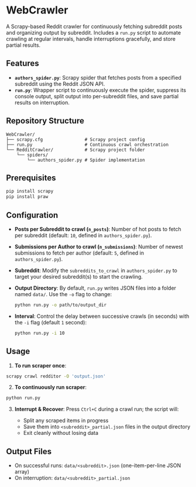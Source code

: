 # WebCrawler
A Scrapy-based Reddit crawler for continuously fetching subreddit posts and organizing output by subreddit. Includes a `run.py` script to automate crawling at regular intervals, handle interruptions gracefully, and store partial results.

## Features

* **`authors_spider.py`**: Scrapy spider that fetches posts from a specified subreddit using the Reddit JSON API.
* **`run.py`**: Wrapper script to continuously execute the spider, suppress its console output, split output into per-subreddit files, and save partial results on interruption.

## Repository Structure

```
WebCrawler/
├── scrapy.cfg                # Scrapy project config
├── run.py                    # Continuous crawl orchestration
└── RedditCrawler/            # Scrapy project folder
    └── spiders/
        └── authors_spider.py # Spider implementation
```

## Prerequisites

```bash
pip install scrapy
pip install praw
```

## Configuration

* **Posts per Subreddit to crawl (`n_posts`)**: Number of hot posts to fetch per subreddit (default: `10`, defined in `authors_spider.py`).
* **Submissions per Author to crawl (`n_submissions`)**: Number of newest submissions to fetch per author (default: `5`, defined in `authors_spider.py`).
* **Subreddit**: Modify the `subreddits_to_crawl` in `authors_spider.py` to target your desired subreddit(s) to start the crawling.
* **Output Directory**: By default, `run.py` writes JSON files into a folder named `data/`. Use the `-o` flag to change:

  ```bash
  python run.py -o path/to/output_dir
  ```
* **Interval**: Control the delay between successive crawls (in seconds) with the `-i` flag (default `1` second):

  ```bash
  python run.py -i 10
  ```

## Usage

1. **To run scraper once**:
```bash
scrapy crawl redditor -O 'output.json'
```

2. **To continuously run scraper**:
```bash
python run.py
```

3. **Interrupt & Recover**: Press `Ctrl+C` during a crawl run; the script will:

   * Split any scraped items in progress
   * Save them into `<subreddit>_partial.json` files in the output directory
   * Exit cleanly without losing data

## Output Files

* On successful runs: `data/<subreddit>.json` (one-item-per-line JSON array)
* On interruption: `data/<subreddit>_partial.json`




